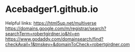 # Acebadger1.github.io

Helpful links:
https://html5up.net/multiverse
https://domains.google.com/m/registrar/search?searchTerm=robertgirdner.io&hl=en
https://www.godaddy.com/domainsearch/find?checkAvail=1&tmskey=&domainToCheck=robertgirdner.com
